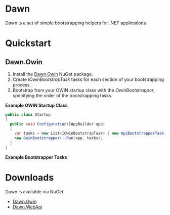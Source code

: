 # Dawn
Dawn is a set of simple bootstrapping helpers for .NET applications.

# Quickstart

## Dawn.Owin

1. Install the [Dawn.Owin](https://www.nuget.org/packages/Dawn.Owin/) NuGet package.
2. Create *IOwinBootstrapTask* tasks for each section of your bootstrapping process.
3. Bootstrap from your OWIN startup class with the *OwinBootstrapper*, specifying the order of the bootstrapping tasks.

**Example OWIN Startup Class**
```csharp
public class Startup
{
  public void Configuration(IAppBuilder app)
  {
    var tasks = new List<IOwinBootstrapTask> { new ApiBootstrapperTask(), new WebBootstrapperTask() };
    new OwinBootstrapper().Run(app, tasks);
  }
}
```

**Example Bootstrapper Tasks**



# Downloads
Dawn is available via NuGet:

* [Dawn.Owin](https://www.nuget.org/packages/Dawn.Owin/)
* [Dawn.WebApi](https://www.nuget.org/packages/Dawn.WebApi/)
